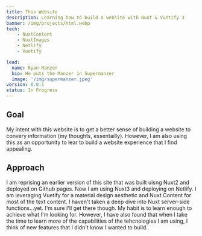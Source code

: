 ```yaml
---
title: This Website
description: Learning how to build a website with Nuxt & Vuetify 3
banner: /img/projects/html.webp
tech:
    - NuxtContent
    - NuxtImages
    - Netlify
    - Vuetify

lead:
  name: Ryan Manzer
  bio: He puts the Manzer in Supermanzer
  image: '/img/supermanzer.jpeg'
version: 0.0.1
status: In Progress
---
```


## Goal
My intent with this website is to get a better sense of building a website to convery information (my thoughts, essentailly).  However, I am also using this as an opportunity to lear to build a website experience that I find appealing.  

## Approach
I am reprising an earlier version of this site that was built uisng Nuxt2 and deployed on Github pages.  Now I am using Nuxt3 and deploying on Netlify.  I am leveraging Vuetify for a material design aesthetic and Nuxt Content for most of the text content.  I haven't taken a deep dive into Nuxt server-side functions...yet.  I'm sure I'll get there though.  My habit is to learn enough to achieve what I'm looking for.  However, I have also found that when I take the time to learn more of the capabilities of the tehcnologies I am using, I think of new features that I didn't know I wanted to build.

